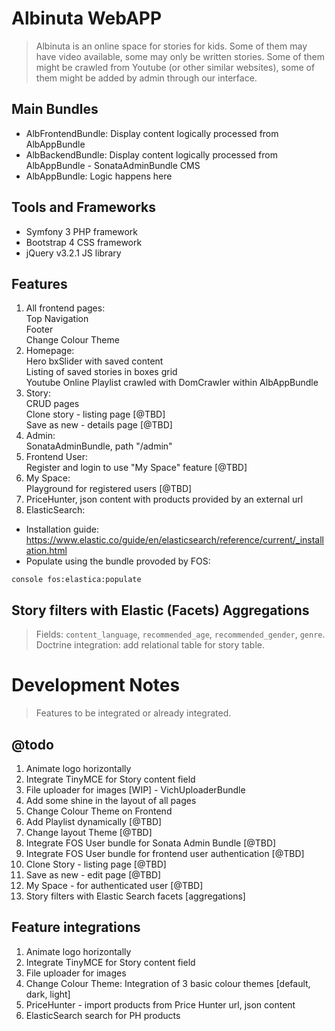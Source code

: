 Albinuta WebAPP
========================================================================================
> Albinuta is an online space for stories for kids.
> Some of them may have video available, some may only be written stories.
> Some of them might be crawled from Youtube (or other similar websites),
> some of them might be added by admin through our interface.

## Main Bundles
- AlbFrontendBundle: Display content logically processed from AlbAppBundle
- AlbBackendBundle: Display content logically processed from AlbAppBundle - SonataAdminBundle CMS
- AlbAppBundle: Logic happens here

## Tools and Frameworks
- Symfony 3 PHP framework
- Bootstrap 4 CSS framework
- jQuery v3.2.1 JS library

## Features
1. All frontend pages:  
Top Navigation  
Footer  
Change Colour Theme  
2. Homepage:  
Hero bxSlider with saved content  
Listing of saved stories in boxes grid  
Youtube Online Playlist crawled with DomCrawler within AlbAppBundle  
3. Story:  
CRUD pages  
Clone story - listing page [@TBD]  
Save as new - details page [@TBD]  
4. Admin:  
SonataAdminBundle, path "/admin"  
5. Frontend User:  
Register and login to use "My Space" feature [@TBD]  
6. My Space:  
Playground for registered users [@TBD]  
7. PriceHunter, json content with products provided by an external url
8. ElasticSearch:
- Installation guide: https://www.elastic.co/guide/en/elasticsearch/reference/current/_installation.html
- Populate using the bundle provoded by FOS:
```
console fos:elastica:populate
```
## Story filters with Elastic (Facets) Aggregations
> Fields: ``content_language``, ``recommended_age``, ``recommended_gender``, ``genre``.  
> Doctrine integration: add relational table for story table.

Development Notes
========================================================================================
> Features to be integrated or already integrated.

## @todo
 1. Animate logo horizontally
 2. Integrate TinyMCE for Story content field
 3. File uploader for images [WIP] - VichUploaderBundle
 4. Add some shine in the layout of all pages
 5. Change Colour Theme on Frontend
 6. Add Playlist dynamically [@TBD]
 7. Change layout Theme [@TBD]
 8. Integrate FOS User bundle for Sonata Admin Bundle [@TBD]
 9. Integrate FOS User bundle for frontend user authentication [@TBD]
10. Clone Story - listing page [@TBD]
11. Save as new - edit page [@TBD]
12. My Space - for authenticated user [@TBD]
13. Story filters with Elastic Search facets [aggregations]

## Feature integrations
 1. Animate logo horizontally
 2. Integrate TinyMCE for Story content field
 3. File uploader for images
 4. Change Colour Theme: Integration of 3 basic colour themes [default, dark, light]
 5. PriceHunter - import products from Price Hunter url, json content
 6. ElasticSearch search for PH products